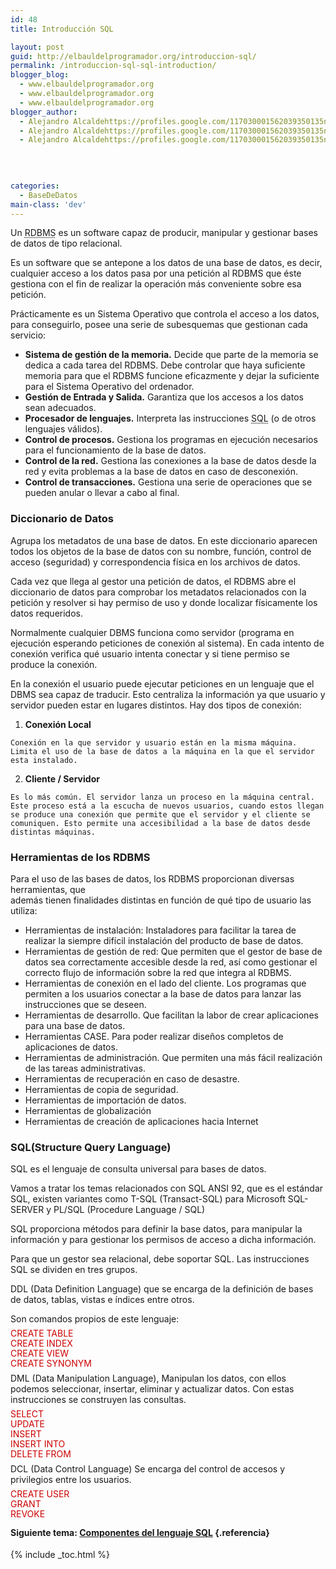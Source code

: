 ```yaml
---
id: 48
title: Introducción SQL

layout: post
guid: http://elbauldelprogramador.org/introduccion-sql/
permalink: /introduccion-sql-sql-introduction/
blogger_blog:
  - www.elbauldelprogramador.org
  - www.elbauldelprogramador.org
  - www.elbauldelprogramador.org
blogger_author:
  - Alejandro Alcaldehttps://profiles.google.com/117030001562039350135noreply@blogger.com
  - Alejandro Alcaldehttps://profiles.google.com/117030001562039350135noreply@blogger.com
  - Alejandro Alcaldehttps://profiles.google.com/117030001562039350135noreply@blogger.com

  
  
  
categories:
  - BaseDeDatos
main-class: 'dev'
---
```

<div class="icosql">
</div>

Un <acronym title="Relational Data Base Management System">RDBMS</acronym> es un software capaz de producir, manipular y gestionar bases de datos de tipo relacional.

Es un software que se antepone a los datos de una base de datos, es decir, cualquier acceso a los datos pasa por una petición al RDBMS que éste gestiona con el fin de realizar la operación más conveniente sobre esa petición.

  
<!--ad-->

  
Prácticamente es un Sistema Operativo que controla el acceso a los datos, para conseguirlo, posee una serie de subesquemas que gestionan cada servicio:

  * **Sistema de gestión de la memoria.** Decide que parte de la memoria se dedica a cada tarea del RDBMS. Debe controlar que haya suficiente memoria para que el RDBMS funcione eficazmente y dejar la suficiente para el Sistema Operativo del ordenador.
  * **Gestión de Entrada y Salida.** Garantiza que los accesos a los datos sean adecuados.
  * **Procesador de lenguajes.** Interpreta las instrucciones <acronym title="structured query language">SQL</acronym> (o de otros lenguajes válidos).
  * **Control de procesos.** Gestiona los programas en ejecución necesarios para el funcionamiento de la base de datos.
  * **Control de la red.** Gestiona las conexiones a la base de datos desde la red y evita problemas a la base de datos en caso de desconexión.
  * **Control de transacciones.** Gestiona una serie de operaciones que se pueden anular o llevar a cabo al final.

### Diccionario de Datos

Agrupa los metadatos de una base de datos. En este diccionario aparecen todos los objetos de la base de datos con su nombre, función, control de acceso (seguridad) y correspondencia física en los archivos de datos. 

Cada vez que llega al gestor una petición de datos, el RDBMS abre el diccionario de datos para comprobar los metadatos relacionados con la petición y resolver si hay permiso de uso y donde localizar físicamente los datos requeridos. 

Normalmente cualquier DBMS funciona como servidor (programa en ejecución esperando peticiones de conexión al sistema). En cada intento de conexión verifica qué usuario intenta conectar y si tiene permiso se produce la conexión.

En la conexión el usuario puede ejecutar peticiones en un lenguaje que el DBMS sea capaz de traducir. Esto centraliza la información ya que usuario y servidor pueden estar en lugares distintos. Hay dos tipos de conexión:

  1. **Conexión Local**
    
    Conexión en la que servidor y usuario están en la misma máquina. Limita el uso de la base de datos a la máquina en la que el servidor esta instalado.

  2. **Cliente / Servidor**
    
    Es lo más común. El servidor lanza un proceso en la máquina central. Este proceso está a la escucha de nuevos usuarios, cuando estos llegan se produce una conexión que permite que el servidor y el cliente se comuniquen. Esto permite una accesibilidad a la base de datos desde distintas máquinas. 

### Herramientas de los RDBMS

Para el uso de las bases de datos, los RDBMS proporcionan diversas herramientas, que  
además tienen finalidades distintas en función de qué tipo de usuario las utiliza:

  * Herramientas de instalación: Instaladores para facilitar la tarea de realizar la siempre difícil instalación del producto de base de datos.
  * Herramientas de gestión de red: Que permiten que el gestor de base de datos sea correctamente accesible desde la red, así como gestionar el correcto flujo de información sobre la red que integra al RDBMS.
  * Herramientas de conexión en el lado del cliente. Los programas que permiten a los usuarios conectar a la base de datos para lanzar las instrucciones que se deseen.
  * Herramientas de desarrollo. Que facilitan la labor de crear aplicaciones para una base de datos.
  * Herramientas CASE. Para poder realizar diseños completos de aplicaciones de datos.
  * Herramientas de administración. Que permiten una más fácil realización de las tareas administrativas.
  * Herramientas de recuperación en caso de desastre.
  * Herramientas de copia de seguridad.
  * Herramientas de importación de datos.
  * Herramientas de globalización
  * Herramientas de creación de aplicaciones hacia Internet

### SQL(Structure Query Language)

SQL es el lenguaje de consulta universal para bases de datos.

Vamos a tratar los temas relacionados con SQL ANSI 92, que es el estándar SQL, existen variantes como T-SQL (Transact-SQL) para Microsoft SQL-SERVER y PL/SQL (Procedure Language / SQL)

SQL proporciona métodos para definir la base datos, para manipular la información y para gestionar los permisos de acceso a dicha información.

Para que un gestor sea relacional, debe soportar SQL. Las instrucciones SQL se dividen en tres grupos.

DDL (Data Definition Language) que se encarga de la definición de bases de datos, tablas, vistas e índices entre otros.

Son comandos propios de este lenguaje:

<div style="color:#c00; line-height:2px;">
  <p>
    CREATE TABLE
  </p>
  
  <p>
    CREATE INDEX
  </p>
  
  <p>
    CREATE VIEW
  </p>
  
  <p>
    CREATE SYNONYM
  </p>
</div>

DML (Data Manipulation Language), Manipulan los datos, con ellos podemos seleccionar, insertar, eliminar y actualizar datos. Con estas instrucciones se construyen las consultas.

<div style="color:#c00; line-height:2px;">
  <p>
    SELECT
  </p>
  
  <p>
    UPDATE
  </p>
  
  <p>
    INSERT
  </p>
  
  <p>
    INSERT INTO
  </p>
  
  <p>
    DELETE FROM
  </p>
</div>

DCL (Data Control Language) Se encarga del control de accesos y privilegios entre los usuarios.

<div style="color:#c00; line-height:2px;">
  <p>
    CREATE USER
  </p>
  
  <p>
    GRANT
  </p>
  
  <p>
    REVOKE
  </p>
</div>

#### Siguiente tema: [Componentes del lenguaje SQL][1] {.referencia}



 [1]: https://elbauldelprogramador.com/componentes-del-lenguaje-sql-sql/

{% include _toc.html %}
